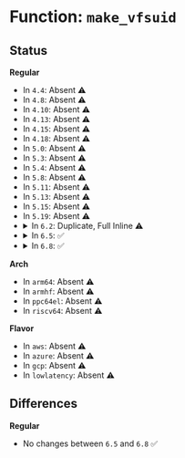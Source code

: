 # Function: <code>make_vfsuid</code>

## Status
<b>Regular</b>
<ul>
<li>
In <code>4.4</code>: Absent ⚠️
</li>
<li>
In <code>4.8</code>: Absent ⚠️
</li>
<li>
In <code>4.10</code>: Absent ⚠️
</li>
<li>
In <code>4.13</code>: Absent ⚠️
</li>
<li>
In <code>4.15</code>: Absent ⚠️
</li>
<li>
In <code>4.18</code>: Absent ⚠️
</li>
<li>
In <code>5.0</code>: Absent ⚠️
</li>
<li>
In <code>5.3</code>: Absent ⚠️
</li>
<li>
In <code>5.4</code>: Absent ⚠️
</li>
<li>
In <code>5.8</code>: Absent ⚠️
</li>
<li>
In <code>5.11</code>: Absent ⚠️
</li>
<li>
In <code>5.13</code>: Absent ⚠️
</li>
<li>
In <code>5.15</code>: Absent ⚠️
</li>
<li>
In <code>5.19</code>: Absent ⚠️
</li>
<li>
<details>
<summary>In <code>6.2</code>: Duplicate, Full Inline ⚠️</summary>

**Collision:** Static Duplication

**Inline:** Full

**Transformation:** False

**Instances:**

```
In kernel/capability.c (ffffffff810fa832)
Location: include/linux/mnt_idmapping.h:192
Inline: True
Inline callers:
  - kernel/capability.c:privileged_wrt_inode_uidgid
```
```
In fs/stat.c (ffffffff81481498)
Location: include/linux/mnt_idmapping.h:192
Inline: True
Inline callers:
  - fs/stat.c:generic_fillattr
```
```
In fs/exec.c (ffffffff814836ad)
Location: include/linux/mnt_idmapping.h:192
Inline: True
Inline callers:
  - fs/exec.c:bprm_fill_uid
```
```
In fs/namei.c (ffffffff8148d55e)
Location: include/linux/mnt_idmapping.h:192
Inline: True
Inline callers:
  - fs/namei.c:vfs_link
  - fs/namei.c:do_open
  - fs/namei.c:do_open
  - fs/namei.c:may_delete
  - fs/namei.c:may_delete
  - fs/namei.c:__check_sticky
  - fs/namei.c:__check_sticky
  - fs/namei.c:pick_link
  - fs/namei.c:may_linkat
```
```
In fs/inode.c (ffffffff814a24cb)
Location: include/linux/mnt_idmapping.h:192
Inline: True
Inline callers:
  - fs/inode.c:inode_owner_or_capable
  - fs/inode.c:atime_needs_update
```
```
In fs/attr.c (ffffffff814a5b55)
Location: include/linux/mnt_idmapping.h:192
Inline: True
Inline callers:
  - fs/attr.c:notify_change
  - fs/attr.c:setattr_prepare
  - fs/attr.c:setattr_prepare
```
```
In fs/xattr.c (ffffffff814b548a)
Location: include/linux/mnt_idmapping.h:192
Inline: True
Inline callers:
  - fs/xattr.c:may_write_xattr
```
```
In fs/remap_range.c (ffffffff814d0d51)
Location: include/linux/mnt_idmapping.h:192
Inline: True
```
```
In fs/posix_acl.c (ffffffff815175ed)
Location: include/linux/mnt_idmapping.h:192
Inline: True
Inline callers:
  - fs/posix_acl.c:do_get_acl
  - fs/posix_acl.c:posix_acl_permission
  - fs/posix_acl.c:posix_acl_permission
```
```
In fs/coredump.c (ffffffff81519496)
Location: include/linux/mnt_idmapping.h:192
Inline: True
Inline callers:
  - fs/coredump.c:do_coredump
```
```
In fs/quota/dquot.c (ffffffff81528010)
Location: include/linux/mnt_idmapping.h:192
Inline: True
Inline callers:
  - fs/quota/dquot.c:dquot_transfer
```
```
In fs/ext4/inode.c (ffffffff81585171)
Location: include/linux/mnt_idmapping.h:192
Inline: True
Inline callers:
  - fs/ext4/inode.c:ext4_setattr
  - fs/ext4/inode.c:ext4_setattr
```
```
In fs/fat/file.c (ffffffff8160048f)
Location: include/linux/mnt_idmapping.h:192
Inline: True
Inline callers:
  - fs/fat/file.c:fat_setattr
```
```
In security/commoncap.c (ffffffff81661db4)
Location: include/linux/mnt_idmapping.h:192
Inline: True
Inline callers:
  - security/commoncap.c:get_vfs_caps_from_disk
  - security/commoncap.c:cap_inode_getsecurity
```
```
In security/apparmor/domain.c (ffffffff816ca2c8)
Location: include/linux/mnt_idmapping.h:192
Inline: True
Inline callers:
  - security/apparmor/domain.c:apparmor_bprm_creds_for_exec
```
```
In security/apparmor/lsm.c (ffffffff816d892a)
Location: include/linux/mnt_idmapping.h:192
Inline: True
Inline callers:
  - security/apparmor/lsm.c:apparmor_file_open
  - security/apparmor/lsm.c:apparmor_path_rmdir
  - security/apparmor/lsm.c:apparmor_path_unlink
  - security/apparmor/lsm.c:common_perm_cond
```
```
In security/apparmor/file.c (ffffffff816dcf6e)
Location: include/linux/mnt_idmapping.h:192
Inline: True
Inline callers:
  - security/apparmor/file.c:__file_path_perm
```
```
In security/integrity/ima/ima_policy.c (ffffffff816fb071)
Location: include/linux/mnt_idmapping.h:192
Inline: True
Inline callers:
  - security/integrity/ima/ima_policy.c:ima_match_rules
```
```
In security/integrity/evm/evm_main.c (ffffffff81701f11)
Location: include/linux/mnt_idmapping.h:192
Inline: True
```
</details>
</li>
<li>
<details>
<summary>In <code>6.5</code>: ✅</summary>

```c
vfsuid_t make_vfsuid(struct mnt_idmap *idmap, struct user_namespace *fs_userns, kuid_t kuid);
```

**Collision:** Unique Global

**Inline:** No

**Transformation:** False

**Instances:**

```
In fs/mnt_idmapping.c (ffffffff81506970)
Location: fs/mnt_idmapping.c:96
Inline: False
Direct callers:
  - kernel/capability.c:privileged_wrt_inode_uidgid
  - fs/stat.c:generic_fillattr
  - fs/exec.c:begin_new_exec
  - fs/namei.c:vfs_link
  - fs/namei.c:do_open
  - fs/namei.c:do_open
  - fs/namei.c:may_delete
  - fs/namei.c:may_delete
  - fs/namei.c:__check_sticky
  - fs/namei.c:__check_sticky
  - fs/namei.c:pick_link
  - fs/namei.c:may_linkat
  - fs/inode.c:inode_owner_or_capable
  - fs/inode.c:atime_needs_update
  - fs/attr.c:notify_change
  - fs/attr.c:notify_change
  - fs/attr.c:setattr_prepare
  - fs/attr.c:setattr_prepare
  - fs/xattr.c:may_write_xattr
  - fs/locks.c:generic_setlease
  - fs/posix_acl.c:do_get_acl
  - fs/posix_acl.c:posix_acl_permission
  - fs/posix_acl.c:posix_acl_permission
  - fs/coredump.c:do_coredump
  - fs/quota/dquot.c:dquot_transfer
  - fs/ext4/inode.c:ext4_setattr
  - fs/ext4/inode.c:ext4_setattr
  - fs/fat/file.c:fat_setattr
  - security/commoncap.c:get_vfs_caps_from_disk
  - security/commoncap.c:cap_inode_getsecurity
  - security/apparmor/domain.c:apparmor_bprm_creds_for_exec
  - security/apparmor/lsm.c:apparmor_file_open
  - security/apparmor/lsm.c:apparmor_path_rmdir
  - security/apparmor/lsm.c:apparmor_path_unlink
  - security/apparmor/lsm.c:common_perm_cond
  - security/apparmor/file.c:__file_path_perm
  - security/integrity/ima/ima_policy.c:ima_match_rules
  - security/integrity/evm/evm_main.c:evm_inode_setattr
```
**Symbols:**

```
ffffffff81506970-ffffffff815069c1: make_vfsuid (STB_GLOBAL)
```
</details>
</li>
<li>
<details>
<summary>In <code>6.8</code>: ✅</summary>

```c
vfsuid_t make_vfsuid(struct mnt_idmap *idmap, struct user_namespace *fs_userns, kuid_t kuid);
```

**Collision:** Unique Global

**Inline:** No

**Transformation:** False

**Instances:**

```
In fs/mnt_idmapping.c (ffffffff8153b690)
Location: fs/mnt_idmapping.c:70
Inline: False
Direct callers:
  - kernel/capability.c:privileged_wrt_inode_uidgid
  - mm/shmem.c:shmem_setattr
  - mm/shmem.c:shmem_setattr
  - fs/stat.c:generic_fillattr
  - fs/exec.c:begin_new_exec
  - fs/namei.c:vfs_link
  - fs/namei.c:do_open
  - fs/namei.c:do_open
  - fs/namei.c:may_delete
  - fs/namei.c:may_delete
  - fs/namei.c:__check_sticky
  - fs/namei.c:__check_sticky
  - fs/namei.c:pick_link
  - fs/namei.c:may_linkat
  - fs/inode.c:inode_owner_or_capable
  - fs/inode.c:atime_needs_update
  - fs/attr.c:notify_change
  - fs/attr.c:notify_change
  - fs/attr.c:setattr_prepare
  - fs/attr.c:setattr_prepare
  - fs/xattr.c:may_write_xattr
  - fs/locks.c:generic_setlease
  - fs/posix_acl.c:do_get_acl
  - fs/posix_acl.c:posix_acl_permission
  - fs/posix_acl.c:posix_acl_permission
  - fs/coredump.c:do_coredump
  - fs/quota/dquot.c:dquot_transfer
  - fs/ext4/inode.c:ext4_setattr
  - fs/ext4/inode.c:ext4_setattr
  - fs/fat/file.c:fat_setattr
  - security/commoncap.c:get_vfs_caps_from_disk
  - security/commoncap.c:cap_inode_getsecurity
  - security/apparmor/domain.c:apparmor_bprm_creds_for_exec
  - security/apparmor/lsm.c:apparmor_file_open
  - security/apparmor/lsm.c:apparmor_path_rmdir
  - security/apparmor/lsm.c:apparmor_path_unlink
  - security/apparmor/lsm.c:common_perm_cond
  - security/apparmor/file.c:__file_path_perm
  - security/integrity/evm/evm_main.c:evm_inode_setattr
```
**Symbols:**

```
ffffffff8153b690-ffffffff8153b6da: make_vfsuid (STB_GLOBAL)
```
</details>
</li>
</ul>
<b>Arch</b>
<ul>
<li>
In <code>arm64</code>: Absent ⚠️
</li>
<li>
In <code>armhf</code>: Absent ⚠️
</li>
<li>
In <code>ppc64el</code>: Absent ⚠️
</li>
<li>
In <code>riscv64</code>: Absent ⚠️
</li>
</ul>
<b>Flavor</b>
<ul>
<li>
In <code>aws</code>: Absent ⚠️
</li>
<li>
In <code>azure</code>: Absent ⚠️
</li>
<li>
In <code>gcp</code>: Absent ⚠️
</li>
<li>
In <code>lowlatency</code>: Absent ⚠️
</li>
</ul>

## Differences
<b>Regular</b>
<ul>
<li>
No changes between <code>6.5</code> and <code>6.8</code> ✅
</li>
</ul>

